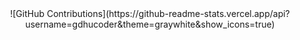 <div align="center">
![GitHub Contributions](https://github-readme-stats.vercel.app/api?username=gdhucoder&theme=graywhite&show_icons=true)
</div>
